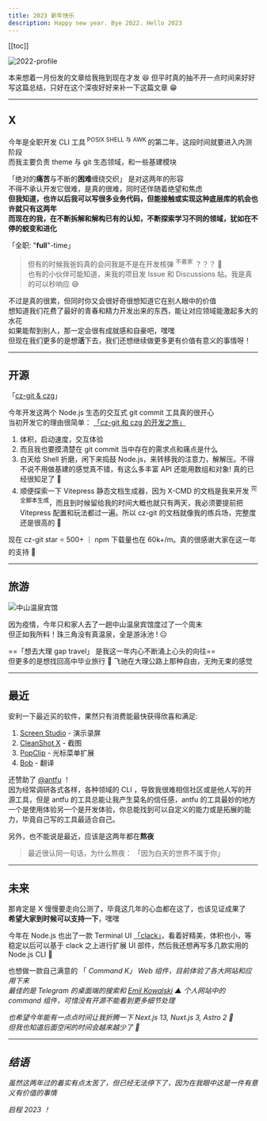 ```yaml
---
title: 2023 新年快乐
description: Happy new year. Bye 2022. Hello 2023
---
```


[[toc]]

![2022-profile](/image/2022.webp) <!-- <size="700x566"><desc=">>> 记录一下状态拉满的 2022"> -->

本来想着一月份发的文章给我拖到现在才发 😆 但平时真的抽不开一点时间来好好写这篇总结，只好在这个深夜好好来补一下这篇文章 😁

---

## X

今年是全职开发 CLI 工具<sup> POSIX SHELL 与 AWK </sup>的第二年，这段时间就要进入内测阶段<br>而我主要负责 theme 与 git 生态领域，和一些基建模块

「绝对的**痛苦**与不断的**困难**缠绕交织」 是对这两年的形容<br>
不得不承认开发它很难，是真的很难，同时还伴随着绝望和焦虑<br>
**但我知道，也许以后我可以写很多业务代码，但能接触或实现这种底层库的机会也许就只有这两年**<br>
**而现在的我，在不断拆解和解构已有的认知，不断探索学习不同的领域，犹如在不停的蜕变和进化**

「全职: "**full**"-time」<br>

> 但有的时候我爸妈真的会问我是不是在开发核弹 <sup>不着家</sup> ？？？ 🤣<br>
> 也有的小伙伴可能知道，来我的项目发 Issue 和 Discussions 帖。我是真的可以秒响应 😅

不过是真的很累，但同时你又会很好奇很想知道它在别人眼中的价值<br>
想知道我们花费了最好的青春和精力开发出来的东西，能让对应领域能激起多大的水花<br>
如果能帮到别人，那一定会很有成就感和自豪吧，嘿嘿<br>
但现在我们更多的是想**活**下去，我们还想继续做更多更有价值有意义的事情呀！

---

## 开源

「[cz-git & czg](https://github.com/Zhengqbbb/cz-git)」

今年开发这两个 Node.js 生态的交互式 git commit 工具真的很开心<br>
当初开发它的理由很简单： [「cz-git 和 czg 的开发之旅」](/posts/2022-12-26-cz-git-czg-journey-zh)

1. 体积，启动速度，交互体验
2. 而且我也要摸清楚在 git commit 当中存在的需求点和痛点是什么
3. 白天给 Shell 折磨，闲下来捣鼓 Node.js，来转移我的注意力，解解压。不得不说不用做基建的感觉真不错，有这么多丰富 API 还能用数组和对象! 真的已经很知足了 🥹
4. 顺便探索一下 Vitepress 静态文档生成器，因为 X-CMD 的文档是我来开发 <sup>完全脚本生成</sup>，而且到时候留给我的时间大概也就只有两天，我必须要提前把 Vitepress 配置和玩法都过一遍。所以 cz-git 的文档就像我的练兵场，完整度还是很高的 🫠

现在 cz-git star ⭐ 500+ ｜ npm 下载量也在 60k+/m。真的很感谢大家在这一年的支持 🫡

---

## 旅游

![中山温泉宾馆](/image/2022-zhongshan.webp) <!-- <size="700x525"> <desc="[🚩 中山温泉宾馆](https://www.google.com/maps/place/%E4%B8%AD%E5%B1%B1%E6%B8%A9%E6%B3%89%E5%AE%BE%E9%A6%86/@22.370977,113.4586033,17z/data=!3m1!4b1!4m9!3m8!1s0x3403d5e9716c34dd:0x7a5fae5b232a399e!5m2!4m1!1i2!8m2!3d22.370977!4d113.460792!16s%2Fg%2F1tmph37f?hl=zh-cn)"> -->

因为疫情，今年只和家人去了一趟中山温泉宾馆度过了一个周末<br>
但正如我所料！珠三角没有真温泉，全是游泳池 ! 😑

==「想去大理 gap travel」 是我这一年内心不断涌上心头的向往==<br>
但更多的是想找回高中毕业旅行 🛵 飞驰在大理公路上那种自由，无拘无束的感觉

---

## 最近

安利一下最近买的软件，果然只有消费能最快获得欣喜和满足:

1. [Screen Studio](https://screen.studio/) - 演示录屏
2. [CleanShot X](https://cleanshot.com/) - 截图
3. [PopClip](https://pilotmoon.com/popclip/) - 光标菜单扩展
4. [Bob](https://bobtranslate.com/) - 翻译

还赞助了 [@antfu](https://github.com/antfu) ！<br>
因为经常调研各式各样，各种领域的 CLI ，导致我很难相信社区或是他人写的开源工具，但是 antfu 的工具总能让我产生莫名的信任感，antfu 的工具最妙的地方一个是使用体验另一个是开发体验，你总能找到可以自定义的能力或是拓展的能力，毕竟自己写的工具最适合自己。

另外，也不能说是最近，应该是这两年都在**熬夜**

> 最近很认同一句话，为什么熬夜： 「因为白天的世界不属于你」

---

## 未来

那肯定是 X 慢慢要走向公测了，毕竟这几年的心血都在这了，也该见证成果了<br>
**希望大家到时候可以支持一下**，嘿嘿

今年在 Node.js 也出了一款 Terminal UI [「clack」](https://github.com/natemoo-re/clack)，看着好精美，体积也小，等稳定以后可以基于 clack 之上进行扩展 UI 部件，然后我还想再写多几款实用的 Node.js CLI 🤩

也想做一款自己满意的 「<i class="i-carbon:mac-command"/> Command K」 Web 组件，目前体验了各大网站和应用下来<br>
最佳的是 Telegram 的桌面端的搜索和 [Emil Kowalski](https://emilkowal.ski/) ▲ 个人网站中的 command 组件，可惜没有开源不能看到更多细节处理

也希望今年能有一点点时间让我折腾一下 Next.js 13, Nuxt.js 3, Astro 2 😬 <br>
但我也知道后面空闲的时间会越来越少了 🫠

---

## 结语

虽然这两年过的着实有点太苦了，但已经无法停下了，因为在我眼中这是一件有意义有价值的事情

启程 2023 ！
